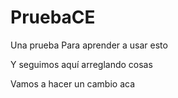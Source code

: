 # PruebaCE
Una prueba
Para aprender a usar esto

Y seguimos aquí arreglando cosas

Vamos a hacer un cambio aca
